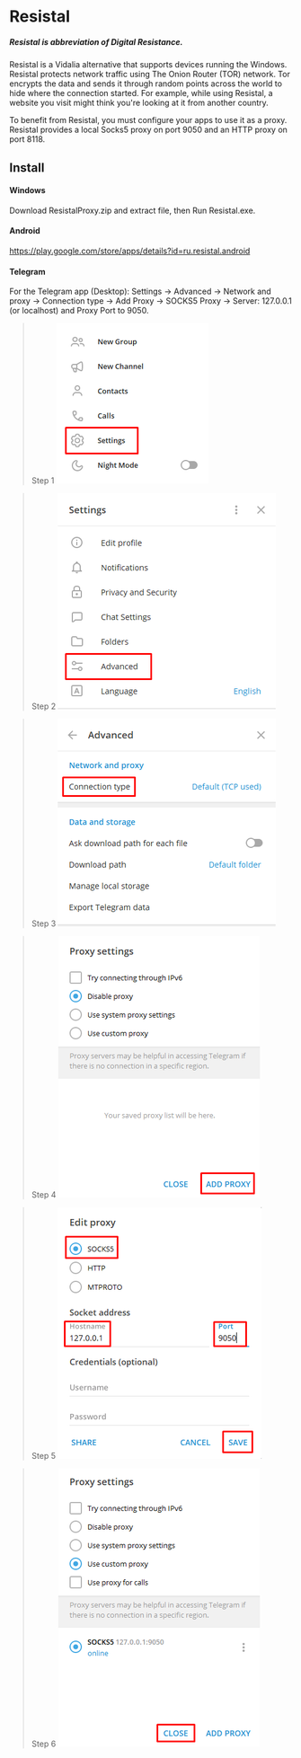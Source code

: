 # Resistal

##### Resistal is abbreviation of Digital Resistance.
Resistal is a Vidalia alternative that supports devices running the Windows. Resistal protects network traffic using The Onion Router (TOR) network. Tor encrypts the data and sends it through random points across the world to hide where the connection started. For example, while using Resistal, a website you visit might think you're looking at it from another country.

To benefit from Resistal, you must configure your apps to use it as a proxy. Resistal provides a local Socks5 proxy on port 9050 and an HTTP proxy on port 8118.

## Install
#### Windows
Download ResistalProxy.zip and extract file, then Run Resistal.exe.
#### Android
https://play.google.com/store/apps/details?id=ru.resistal.android

#### Telegram
For the Telegram app (Desktop): Settings -> Advanced -> Network and proxy -> Connection type -> Add Proxy -> SOCKS5 Proxy -> Server: 127.0.0.1 (or localhost) and Proxy Port to 9050.

> Step 1
![](https://raw.githubusercontent.com/ResistalProxy/resistal/master/Help/Telegram/1.png)

> Step 2
![](https://raw.githubusercontent.com/ResistalProxy/resistal/master/Help/Telegram/2.png)

> Step 3
![](https://raw.githubusercontent.com/ResistalProxy/resistal/master/Help/Telegram/3.png)

> Step 4
![](https://raw.githubusercontent.com/ResistalProxy/resistal/master/Help/Telegram/4.png)

> Step 5
![](https://raw.githubusercontent.com/ResistalProxy/resistal/master/Help/Telegram/5.png)

> Step 6
![](https://raw.githubusercontent.com/ResistalProxy/resistal/master/Help/Telegram/6.png)
